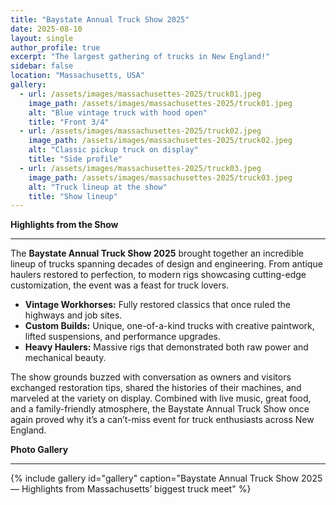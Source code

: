 ```yaml
---
title: "Baystate Annual Truck Show 2025"
date: 2025-08-10
layout: single
author_profile: true
excerpt: "The largest gathering of trucks in New England!"
sidebar: false
location: "Massachusetts, USA"
gallery:
  - url: /assets/images/massachusettes-2025/truck01.jpeg
    image_path: /assets/images/massachusettes-2025/truck01.jpeg
    alt: "Blue vintage truck with hood open"
    title: "Front 3/4"
  - url: /assets/images/massachusettes-2025/truck02.jpeg
    image_path: /assets/images/massachusettes-2025/truck02.jpeg
    alt: "Classic pickup truck on display"
    title: "Side profile"
  - url: /assets/images/massachusettes-2025/truck03.jpeg
    image_path: /assets/images/massachusettes-2025/truck03.jpeg
    alt: "Truck lineup at the show"
    title: "Show lineup"
---
```


**Highlights from the Show**

---

The **Baystate Annual Truck Show 2025** brought together an incredible lineup of trucks spanning decades of design and engineering. From antique haulers restored to perfection, to modern rigs showcasing cutting-edge customization, the event was a feast for truck lovers.

- **Vintage Workhorses:** Fully restored classics that once ruled the highways and job sites.  
- **Custom Builds:** Unique, one-of-a-kind trucks with creative paintwork, lifted suspensions, and performance upgrades.  
- **Heavy Haulers:** Massive rigs that demonstrated both raw power and mechanical beauty.  

The show grounds buzzed with conversation as owners and visitors exchanged restoration tips, shared the histories of their machines, and marveled at the variety on display. Combined with live music, great food, and a family-friendly atmosphere, the Baystate Annual Truck Show once again proved why it’s a can’t-miss event for truck enthusiasts across New England.

**Photo Gallery**

---

{% include gallery id="gallery" caption="Baystate Annual Truck Show 2025 — Highlights from Massachusetts’ biggest truck meet" %}
